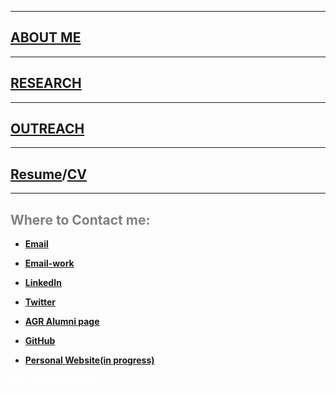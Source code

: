 <html>
  <head>
   <meta name="google-site-verification" content="yul2C6Bauqlyf82t19IepEIDbyPbK5MTF-t0qKOrzqs" />
  </head>
</html>

***
## [ABOUT ME](./About_me.md)  

***

## [RESEARCH](./Research.md)  

***  

## [OUTREACH](./Outreach.md)  

***  

## [Resume](./Resume/karlkunze-resume.pdf)/[CV](./CV/karlkunze-cv.pdf)

***  



## <span style="color: grey;"> Where to Contact me: </span>  

* **[Email](mailto:karlkunze13@gmail.com)**  

* **[Email-work](mailto:karl.kunze@hmclause.com)**  

* **[LinkedIn](https://www.linkedin.com/in/karlkunze/)** 

* **[Twitter](https://twitter.com/kunzx37)** 

* **[AGR Alumni page](https://cornell.brightcrowd.com/agr/karl-kunze)**

* **[GitHub](https://github.com/karlkunze)**  

* **[Personal Website(in progress)](https://karlkunze.io)**

 







<span style="color: white;"> Karl Hans Kunze, PhD </span>  

